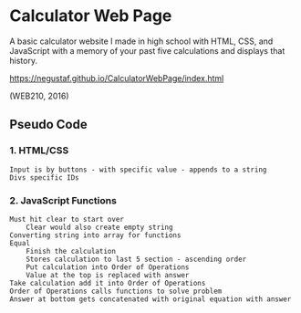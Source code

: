 # Calculator Web Page
A basic calculator website I made in high school with HTML, CSS, and JavaScript with a memory of your past five calculations and displays that history.

https://negustaf.github.io/CalculatorWebPage/index.html

(WEB210, 2016)

## Pseudo Code
### 1. HTML/CSS
```
Input is by buttons - with specific value - appends to a string
Divs specific IDs
```
	
### 2. JavaScript Functions
```
Must hit clear to start over
	Clear would also create empty string
Converting string into array for functions
Equal
	Finish the calculation
	Stores calculation to last 5 section - ascending order
	Put calculation into Order of Operations
	Value at the top is replaced with answer
Take calculation add it into Order of Operations
Order of Operations calls functions to solve problem
Answer at bottom gets concatenated with original equation with answer
```
